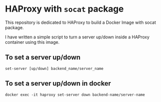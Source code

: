 # HAProxy with `socat` package

This repository is dedicated to HAProxy to build a Docker Image with socat
package.

I have written a simple script to turn a server up/down inside a HAProxy
container using this image.

## To set a server up/down
`set-server [up/down] backend_name/server_name`

## To set a server up/down in docker
`docker exec -it haproxy set-server down backend-name/server-name`
